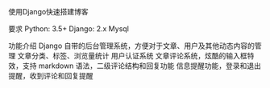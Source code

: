 使用Django快速搭建博客

要求
Python: 3.5+
Django: 2.x
Mysql

功能介绍
Django 自带的后台管理系统，方便对于文章、用户及其他动态内容的管理
文章分类、标签、浏览量统计
用户认证系统
文章评论系统，炫酷的输入框特效，支持 markdown 语法，二级评论结构和回复功能
信息提醒功能，登录和退出提醒，收到评论和回复提醒
